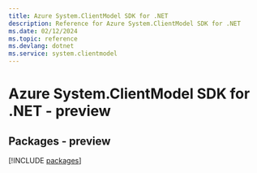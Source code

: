 ```yaml
---
title: Azure System.ClientModel SDK for .NET
description: Reference for Azure System.ClientModel SDK for .NET
ms.date: 02/12/2024
ms.topic: reference
ms.devlang: dotnet
ms.service: system.clientmodel
---
```

# Azure System.ClientModel SDK for .NET - preview
## Packages - preview
[!INCLUDE [packages](system.clientmodel-index.md)]